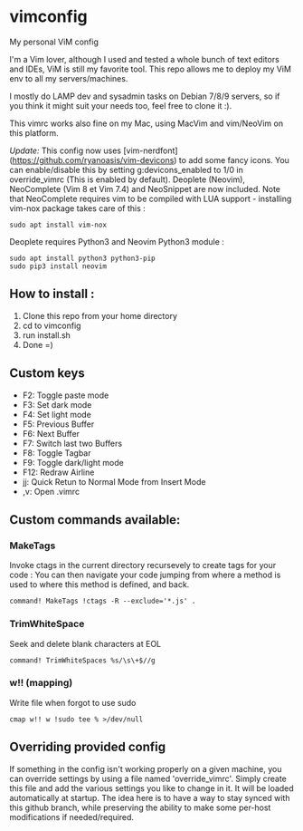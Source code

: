 # vimconfig
My personal ViM config

I'm a Vim lover, although I used and tested a whole bunch of text editors and IDEs, ViM is still my favorite tool.
This repo allows me to deploy my ViM env to all my servers/machines.

I mostly do LAMP dev and sysadmin tasks on Debian 7/8/9 servers, so if you think
it might suit your needs too, feel free to clone it :).

This vimrc works also fine on my Mac, using MacVim and vim/NeoVim on this platform.

*Update:*
This config now uses [vim-nerdfont] (https://github.com/ryanoasis/vim-devicons) to add some fancy icons.
You can enable/disable this by setting g:devicons_enabled to 1/0 in override_vimrc (This is enabled by default).
Deoplete (Neovim), NeoComplete (Vim 8 et Vim 7.4) and NeoSnippet are now included.
Note that NeoComplete requires vim to be compiled with LUA support - installing vim-nox package takes care of this :
```
sudo apt install vim-nox
```

Deoplete requires Python3 and Neovim Python3 module :
```
sudo apt install python3 python3-pip
sudo pip3 install neovim
```

## How to install :
1) Clone this repo from your home directory
2) cd to vimconfig
3) run install.sh
4) Done =)

## Custom keys
- F2: Toggle paste mode
- F3: Set dark mode
- F4: Set light mode
- F5: Previous Buffer
- F6: Next Buffer
- F7: Switch last two Buffers
- F8: Toggle Tagbar
- F9: Toggle dark/light mode
- F12: Redraw Airline
- jj: Quick Retun to Normal Mode from Insert Mode
- ,v: Open .vimrc

## Custom commands available:

### MakeTags
Invoke ctags in the current directory recursevely to create tags for your code : You can then navigate your code jumping from where a method is used to where this method is defined, and back.
```
command! MakeTags !ctags -R --exclude='*.js' .
```
### TrimWhiteSpace
Seek and delete blank characters at EOL
```
command! TrimWhiteSpaces %s/\s\+$//g
```
### w!! (mapping)
Write file when forgot to use sudo
```
cmap w!! w !sudo tee % >/dev/null
```

## Overriding provided config
If something in the config isn't working properly on a given machine, you can override settings by using a file named 'override_vimrc'.
Simply create this file and add the various settings you like to change in it. It will be loaded automatically at startup. The idea here is to have a way to stay synced with this github branch, while preserving the ability to make some per-host modifications if needed/required.
